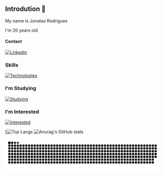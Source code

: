    
## Introdution 👋

My name is Jonatas Rodrigues

I'm 20 years old

#### Contact

[![Linkedin](https://skills.thijs.gg/icons?i=linkedin)](https://www.linkedin.com/in/jonatasrodriguesdamasceno/)

### Skills

[![Technologies](https://skills.thijs.gg/icons?i=vscode,git)](https://github.com/Jonatas00)

### I'm Studying
          
[![Studying](https://skills.thijs.gg/icons?i=py,lua,html,css,js)](https://github.com/Jonatas00)

### I'm Interested

[![Interested](https://skills.thijs.gg/icons?i=django,nodejs,vue,react,ts)](https://github.com/Jonatas00)

[![Top Langs](https://readme-status-4dev-31eq01ih4-jonatas00.vercel.app/api/top-langs/?username=Jonatas00&layout=compact&theme=nord)
![Anurag's GitHub stats](https://readme-status-4dev-31eq01ih4-jonatas00.vercel.app/api?username=Jonatas00&show_icons=true&theme=nord)

![Snake animation](https://github.com/Jonatas00/Jonatas00/blob/output/github-contribution-grid-snake.svg)
